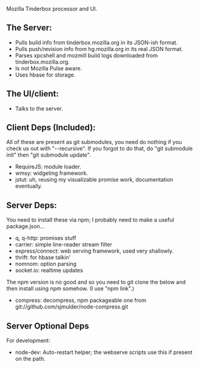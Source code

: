 Mozilla Tinderbox processor and UI.

## The Server:

- Pulls build info from tinderbox.mozilla.org in its JSON-ish format.
- Pulls push/revision info from hg.mozilla.org in its real JSON format.
- Parses xpcshell and mozmill build logs downloaded from tinderbox.mozilla.org.
- Is not Mozilla Pulse aware.
- Uses hbase for storage.


## The UI/client:

- Talks to the server.


## Client Deps (Included):

All of these are present as git submodules, you need do nothing if you check us
out with "--recursive".  If you forgot to do that, do "git submodule init" then
"git submodule update".

- RequireJS: module loader.
- wmsy: widgeting framework.
- jstut: uh, reusing my visualizable promise work, documentation eventually.


## Server Deps:

You need to install these via npm; I probably need to make a useful
package.json...

- q, q-http: promises stuff
- carrier: simple line-reader stream filter
- express/connect: web serving framework, used very shallowly.
- thrift: for hbase talkin'
- nomnom: option parsing
- socket.io: realtime updates

The npm version is no good and so you need to git clone the below and then
install using npm somehow.  (I use "npm link".)

- compress: decompress, npm packageable one from
   git://github.com/sjmulder/node-compress.git

## Server Optional Deps

For development:
- node-dev: Auto-restart helper; the webserve scripts use this if present on
   the path.
